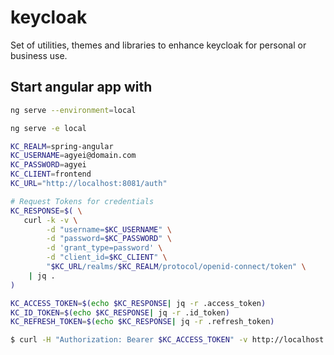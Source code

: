 # keycloak
Set of utilities, themes and libraries to enhance keycloak for personal or business use.

## Start angular app with 

```sh
ng serve --environment=local
```

```sh
ng serve -e local
```

```sh
KC_REALM=spring-angular
KC_USERNAME=agyei@domain.com
KC_PASSWORD=agyei
KC_CLIENT=frontend
KC_URL="http://localhost:8081/auth"

# Request Tokens for credentials
KC_RESPONSE=$( \
   curl -k -v \
        -d "username=$KC_USERNAME" \
        -d "password=$KC_PASSWORD" \
        -d 'grant_type=password' \
        -d "client_id=$KC_CLIENT" \
        "$KC_URL/realms/$KC_REALM/protocol/openid-connect/token" \
    | jq .
)

KC_ACCESS_TOKEN=$(echo $KC_RESPONSE| jq -r .access_token)
KC_ID_TOKEN=$(echo $KC_RESPONSE| jq -r .id_token)
KC_REFRESH_TOKEN=$(echo $KC_RESPONSE| jq -r .refresh_token)

$ curl -H "Authorization: Bearer $KC_ACCESS_TOKEN" -v http://localhost:8080/api/me

```